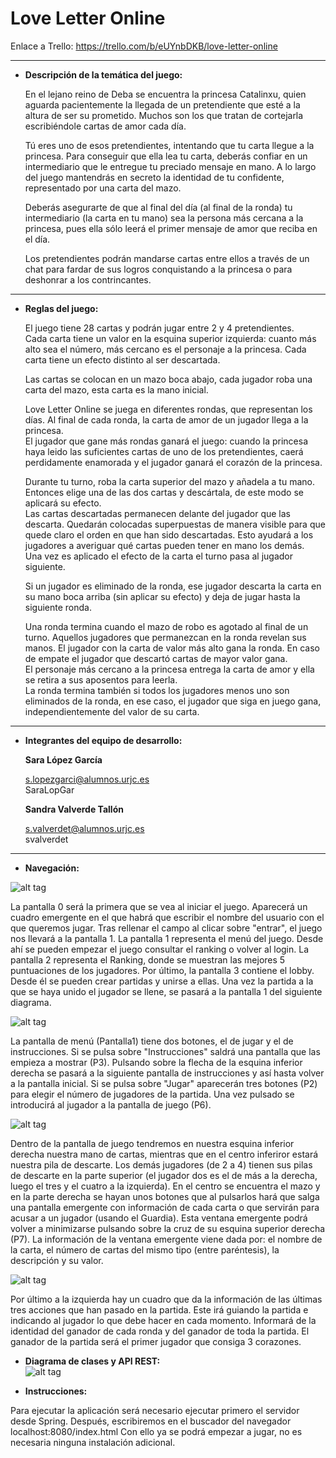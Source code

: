 # Love Letter Online
  
  Enlace a Trello: https://trello.com/b/eUYnbDKB/love-letter-online  
  
---
* **Descripción de la temática del juego:**  
  
  En el lejano reino de Deba se encuentra la princesa Catalinxu, quien aguarda pacientemente la llegada de un pretendiente que esté a la altura de ser su prometido. Muchos son los que tratan de cortejarla escribiéndole cartas de amor cada día.  
  
  Tú eres uno de esos pretendientes, intentando que tu carta llegue a la princesa. Para conseguir que ella lea tu carta, deberás confiar en un intermediario que le entregue tu preciado mensaje en mano.
  A lo largo del juego mantendrás en secreto la identidad de tu confidente, representado por una carta del mazo.  
  
  Deberás asegurarte de que al final del día (al final de la ronda) tu intermediario (la carta en tu mano) sea la persona más cercana a la princesa, pues ella sólo leerá el primer mensaje de amor que reciba en el día.  
  
  Los pretendientes podrán mandarse cartas entre ellos a través de un chat para fardar de sus logros conquistando a la princesa o para deshonrar a los contrincantes.
    
---
  * **Reglas del juego:**    
     
     El juego tiene 28 cartas y podrán jugar entre 2 y 4 pretendientes.  
     Cada carta tiene un valor en la esquina superior izquierda: cuanto más alto sea el número, más cercano es el personaje a la princesa. Cada carta tiene un efecto distinto al ser descartada.   
     
     Las cartas se colocan en un mazo boca abajo, cada jugador roba una carta del mazo, esta carta es la mano inicial.  
       
     Love Letter Online se juega en diferentes rondas, que representan los días. Al final de cada ronda, la carta de amor de un jugador llega a la princesa.  
     El jugador que gane más rondas ganará el juego: cuando la princesa haya leido las suficientes cartas de uno de los pretendientes, caerá perdidamente enamorada y el jugador ganará el corazón de la princesa.   
     
     Durante tu turno, roba la carta superior del mazo y añadela a tu mano. Entonces elige una de las dos cartas y descártala, de este modo se aplicará su efecto.  
     Las cartas descartadas permanecen delante del jugador que las descarta. Quedarán colocadas superpuestas de manera visible para que quede claro el orden en que han sido descartadas. Esto ayudará a los jugadores a averiguar qué cartas pueden tener en mano los demás.  
     Una vez es aplicado el efecto de la carta el turno pasa al jugador siguiente.  
     
     Si un jugador es eliminado de la ronda, ese jugador descarta la carta en su mano boca arriba (sin aplicar su efecto) y deja de jugar hasta la siguiente ronda.    
       
     Una ronda termina cuando el mazo de robo es agotado al final de un turno. Aquellos jugadores que permanezcan en la ronda revelan sus manos. El jugador con la carta de valor más alto gana la ronda. En caso de empate el jugador que descartó cartas de mayor valor gana.  
     El personaje más cercano a la princesa entrega la carta de amor y ella se retira a sus aposentos para leerla.  
     La ronda termina también si todos los jugadores menos uno son eliminados de la ronda, en ese caso, el jugador que siga en juego gana, independientemente del valor de su carta.
       
---
* **Integrantes del equipo de desarrollo:**

    **Sara López García**
    
    s.lopezgarci@alumnos.urjc.es  
    SaraLopGar   
      
    **Sandra Valverde Tallón**
    
    s.valverdet@alumnos.urjc.es  
    svalverdet

---
* **Navegación:**  

![alt tag](https://github.com/svalverdet/Love-Letter-Online/blob/master/Love%20Letter%20Online-Sandra%20Valverde%20Tall%C3%B3n%2C%20Sara%20L%C3%B3pez%20Garc%C3%ADa/disenoDiagrama-pt1.png)  
  
La pantalla 0 será la primera que se vea al iniciar el juego. Aparecerá un cuadro emergente en el que habrá que escribir el nombre del usuario con el que queremos jugar. Tras rellenar el campo al clicar sobre "entrar", el juego nos llevará a la pantalla 1. La pantalla 1 representa el menú del juego. Desde ahí se pueden empezar el juego consultar el ranking o volver al login. 
La pantalla 2 representa el Ranking, donde se muestran las mejores 5 puntuaciones de los jugadores. 
Por último, la pantalla 3 contiene el lobby. Desde él se pueden crear partidas y unirse a ellas. Una vez la partida a la que se haya unido el jugador se llene, se pasará a la pantalla 1 del siguiente diagrama.
  
![alt tag](https://github.com/svalverdet/Love-Letter-Online/blob/master/Love%20Letter%20Online-Sandra%20Valverde%20Tall%C3%B3n%2C%20Sara%20L%C3%B3pez%20Garc%C3%ADa/disenoDiagrama-pt2.png)
  
  La pantalla de menú (Pantalla1) tiene dos botones, el de jugar y el de instrucciones. Si se pulsa sobre "Instrucciones" saldrá una pantalla que las empieza a mostrar (P3). Pulsando sobre la flecha de la esquina inferior derecha se pasará a la siguiente pantalla de instrucciones y así hasta volver a la pantalla inicial. Si se pulsa sobre "Jugar" aparecerán tres botones (P2) para elegir el número de jugadores de la partida. Una vez pulsado se introducirá al jugador a la pantalla de juego (P6).  
    
   ![alt tag](https://github.com/svalverdet/Love-Letter-Online/blob/master/Love%20Letter%20Online-Sandra%20Valverde%20Tall%C3%B3n%2C%20Sara%20L%C3%B3pez%20Garc%C3%ADa/captura1.png)
    
  Dentro de la pantalla de juego tendremos en nuestra esquina inferior derecha nuestra mano de cartas, mientras que en el centro inferiror estará nuestra pila de descarte. Los demás jugadores (de 2 a 4) tienen sus pilas de descarte en la parte superior (el jugador dos es el de más a la derecha, luego el tres y el cuatro a la izquierda). En el centro se encuentra el mazo y en la parte derecha se hayan unos botones que al pulsarlos hará que salga una pantalla emergente con información de cada carta o que servirán para acusar a un jugador (usando el Guardia). Esta ventana emergente podrá volver a minimizarse pulsando sobre la cruz de su esquina superior derecha (P7). La información de la ventana emergente viene dada por: el nombre de la carta, el número de cartas del mismo tipo (entre paréntesis), la descripción y su valor.  
  
 ![alt tag](https://github.com/svalverdet/Love-Letter-Online/blob/master/Love%20Letter%20Online-Sandra%20Valverde%20Tall%C3%B3n%2C%20Sara%20L%C3%B3pez%20Garc%C3%ADa/captura2.png)
    
  Por último a la izquierda hay un cuadro que da la información de las últimas tres acciones que han pasado en la partida. Este irá guiando la partida e indicando al jugador lo que debe hacer en cada momento. Informará de la identidad del ganador de cada ronda y del ganador de toda la partida. El ganador de la partida será el primer jugador que consiga 3 corazones.


* **Diagrama de clases y API REST:**  
![alt tag](https://github.com/svalverdet/Love-Letter-Online/blob/master/Love%20Letter%20Online-Sandra%20Valverde%20Tall%C3%B3n%2C%20Sara%20L%C3%B3pez%20Garc%C3%ADa/DiagramaClases.png) 

* **Instrucciones:**    

Para ejecutar la aplicación será necesario ejecutar primero el servidor desde Spring. Después, escribiremos en el buscador del navegador localhost:8080/index.html
Con ello ya se podrá empezar a jugar, no es necesaria ninguna instalación adicional. 


